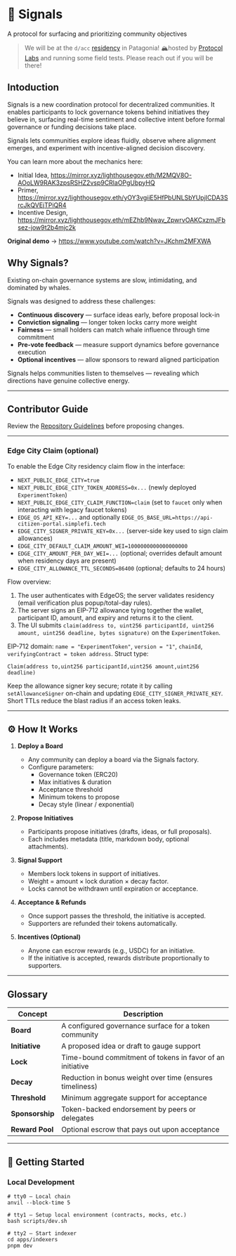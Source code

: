 # 📡 Signals

A protocol for surfacing and prioritizing community objectives

> We will be at the `d/acc` [residency](https://x.com/LighthouseGov/status/1973754291744886846) in Patagonia! 🏔️hosted by [Protocol Labs](https://github.com/protocol) and running some field tests. Please reach out if you will be there!

## Intoduction

Signals is a new coordination protocol for decentralized communities.
It enables participants to lock governance tokens behind initiatives they believe in, surfacing real-time sentiment and collective intent before formal governance or funding decisions take place.

Signals lets communities explore ideas fluidly, observe where alignment emerges, and experiment with incentive-aligned decision discovery.

You can learn more about the mechanics here:

- Initial Idea, <https://mirror.xyz/lighthousegov.eth/M2MQV8O-AOoLW9RAK3zpsRSHZ2vsp9CRlaOPgUbpyHQ>
- Primer, <https://mirror.xyz/lighthousegov.eth/yOY3vgiiE5HfPbUNLSbYUpjICDA3SrcJkQVEjTPiQR4>
- Incentive Design, <https://mirror.xyz/lighthousegov.eth/mEZhb9Nwav_ZpwrvOAKCxzmJFbsez-jow9t2b4mjc2k>

**Original demo** → <https://www.youtube.com/watch?v=JKchm2MFXWA>

## Why Signals?

Existing on-chain governance systems are slow, intimidating, and dominated by whales.

Signals was designed to address these challenges:

- **Continuous discovery** — surface ideas early, before proposal lock-in
- **Conviction signaling** — longer token locks carry more weight
- **Fairness** — small holders can match whale influence through time commitment
- **Pre-vote feedback** — measure support dynamics before governance execution
- **Optional incentives** — allow sponsors to reward aligned participation

Signals helps communities listen to themselves — revealing which directions have genuine collective energy.

---

## Contributor Guide

Review the [Repository Guidelines](AGENTS.md) before proposing changes.

---

### Edge City Claim (optional)

To enable the Edge City residency claim flow in the interface:

- `NEXT_PUBLIC_EDGE_CITY=true`
- `NEXT_PUBLIC_EDGE_CITY_TOKEN_ADDRESS=0x...` (newly deployed `ExperimentToken`)
- `NEXT_PUBLIC_EDGE_CITY_CLAIM_FUNCTION=claim` (set to `faucet` only when interacting with legacy faucet tokens)
- `EDGE_OS_API_KEY=...` and optionally `EDGE_OS_BASE_URL=https://api-citizen-portal.simplefi.tech`
- `EDGE_CITY_SIGNER_PRIVATE_KEY=0x...` (server-side key used to sign claim allowances)
- `EDGE_CITY_DEFAULT_CLAIM_AMOUNT_WEI=1000000000000000000`
- `EDGE_CITY_AMOUNT_PER_DAY_WEI=...` (optional; overrides default amount when residency days are present)
- `EDGE_CITY_ALLOWANCE_TTL_SECONDS=86400` (optional; defaults to 24 hours)

Flow overview:

1. The user authenticates with EdgeOS; the server validates residency (email verification plus popup/total-day rules).
2. The server signs an EIP-712 allowance tying together the wallet, participant ID, amount, and expiry and returns it to the client.
3. The UI submits `claim(address to, uint256 participantId, uint256 amount, uint256 deadline, bytes signature)` on the `ExperimentToken`.

EIP-712 domain: `name = "ExperimentToken"`, `version = "1"`, `chainId`, `verifyingContract = token address`.
Struct type:

```
Claim(address to,uint256 participantId,uint256 amount,uint256 deadline)
```

Keep the allowance signer key secure; rotate it by calling `setAllowanceSigner` on-chain and updating `EDGE_CITY_SIGNER_PRIVATE_KEY`.
Short TTLs reduce the blast radius if an access token leaks.

---

## ⚙️ How It Works

1. **Deploy a Board**
   - Any community can deploy a board via the Signals factory.
   - Configure parameters:
     - Governance token (ERC20)
     - Max initiatives & duration
     - Acceptance threshold
     - Minimum tokens to propose
     - Decay style (linear / exponential)

2. **Propose Initiatives**
   - Participants propose initiatives (drafts, ideas, or full proposals).
   - Each includes metadata (title, markdown body, optional attachments).

3. **Signal Support**
   - Members lock tokens in support of initiatives.
   - Weight = amount × lock duration × decay factor.
   - Locks cannot be withdrawn until expiration or acceptance.

4. **Acceptance & Refunds**
   - Once support passes the threshold, the initiative is accepted.
   - Supporters are refunded their tokens automatically.

5. **Incentives (Optional)**
   - Anyone can escrow rewards (e.g., USDC) for an initiative.
   - If the initiative is accepted, rewards distribute proportionally to supporters.

---

## Glossary

<!-- TODO move to docs -->

| Concept | Description |
|---------|-------------|
| **Board** | A configured governance surface for a token community |
| **Initiative** | A proposed idea or draft to gauge support |
| **Lock** | Time-bound commitment of tokens in favor of an initiative |
| **Decay** | Reduction in bonus weight over time (ensures timeliness) |
| **Threshold** | Minimum aggregate support for acceptance |
| **Sponsorship** | Token-backed endorsement by peers or delegates |
| **Reward Pool** | Optional escrow that pays out upon acceptance |

---

## 🚀 Getting Started

### Local Development

```shell
# tty0 – Local chain
anvil --block-time 5

# tty1 – Setup local environment (contracts, mocks, etc.)
bash scripts/dev.sh

# tty2 – Start indexer
cd apps/indexers
pnpm dev
```
